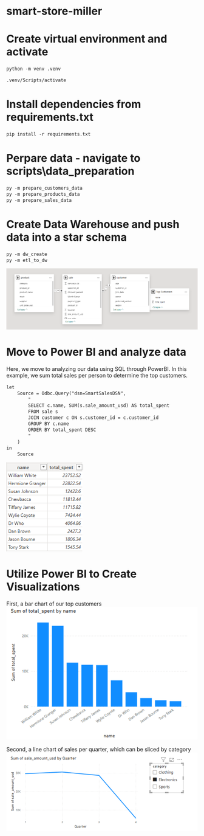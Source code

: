 # smart-store-miller

# Create virtual environment and activate

```shell
python -m venv .venv
```

```shell
.venv/Scripts/activate
```

# Install dependencies from requirements.txt

```shell
pip install -r requirements.txt
```

# Perpare data - navigate to scripts\data_preparation

```shell
py -m prepare_customers_data
py -m prepare_products_data
py -m prepare_sales_data
```

# Create Data Warehouse and push data into a star schema
```shell
py -m dw_create
py -m etl_to_dw
```

![alt text](image-1.png)


# Move to Power BI and analyze data
Here, we move to analyzing our data using SQL through PowerBI. In this example, we sum total sales per person to determine the top customers.

```shell
let
    Source = Odbc.Query("dsn=SmartSalesDSN", 
        "
        SELECT c.name, SUM(s.sale_amount_usd) AS total_spent 
        FROM sale s 
        JOIN customer c ON s.customer_id = c.customer_id 
        GROUP BY c.name 
        ORDER BY total_spent DESC
        "
    )
in
    Source
```

![alt text](image-2.png)

# Utilize Power BI to Create Visualizations

First, a bar chart of our top customers
![alt text](image-4.png)

Second, a line chart of sales per quarter, which can be sliced by category
![alt text](image-3.png)


